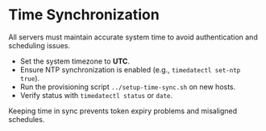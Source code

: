 # Time Synchronization

All servers must maintain accurate system time to avoid authentication and scheduling issues.

- Set the system timezone to **UTC**.
- Ensure NTP synchronization is enabled (e.g., `timedatectl set-ntp true`).
- Run the provisioning script `../setup-time-sync.sh` on new hosts.
- Verify status with `timedatectl status` or `date`.

Keeping time in sync prevents token expiry problems and misaligned schedules.
